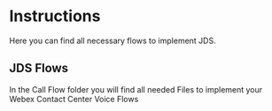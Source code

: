 
# Instructions

Here you can find all necessary flows to implement JDS.

## JDS  Flows
In the Call Flow folder you will find all needed Files to implement your Webex Contact Center Voice Flows

